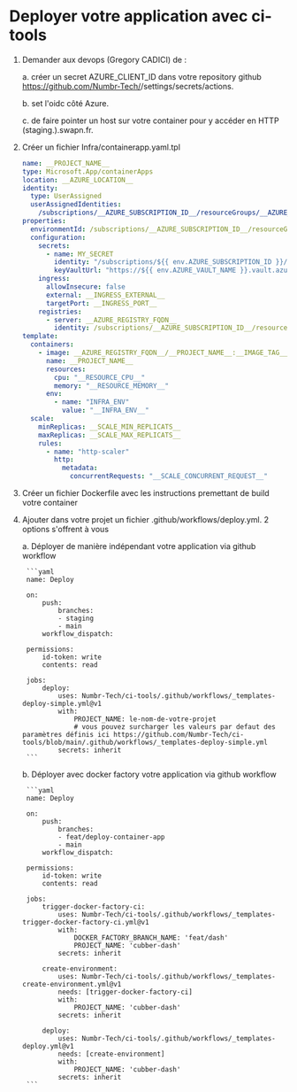 # Deployer votre application avec ci-tools

1. Demander aux devops (Gregory CADICI) de :

    a. créer un secret AZURE_CLIENT_ID dans votre repository github https://github.com/Numbr-Tech/<votre-reop>/settings/secrets/actions.

    b. set l'oidc côté Azure.
    
    c. de faire pointer un host sur votre container pour y accéder en HTTP (staging.)<app-name>.swapn.fr.

2. Créer un fichier Infra/containerapp.yaml.tpl
    ```yaml
    name: __PROJECT_NAME__
    type: Microsoft.App/containerApps
    location: __AZURE_LOCATION__
    identity:
      type: UserAssigned
      userAssignedIdentities:
        /subscriptions/__AZURE_SUBSCRIPTION_ID__/resourceGroups/__AZURE_SHARED_RESOURCE_GROUP__/providers/Microsoft.ManagedIdentity/userAssignedIdentities/mid-frc-iac: {}
    properties:
      environmentId: /subscriptions/__AZURE_SUBSCRIPTION_ID__/resourceGroups/__AZURE_RESOURCE_GROUP__/providers/Microsoft.App/managedEnvironments/__AZURE_CONTAINERAPP_ENVIRONMENT_NAME__
      configuration:
        secrets:
          - name: MY_SECRET
            identity: "/subscriptions/${{ env.AZURE_SUBSCRIPTION_ID }}/resourceGroups/${{ env.AZURE_RESOURCE_GROUP }}/providers/Microsoft.ManagedIdentity/userAssignedIdentities/mid-frc-iac"
            keyVaultUrl: "https://${{ env.AZURE_VAULT_NAME }}.vault.azure.net/secrets/MY_SECRET"
        ingress:
          allowInsecure: false
          external: __INGRESS_EXTERNAL__
          targetPort: __INGRESS_PORT__
        registries:
          - server: __AZURE_REGISTRY_FQDN__
            identity: /subscriptions/__AZURE_SUBSCRIPTION_ID__/resourceGroups/__AZURE_SHARED_RESOURCE_GROUP__/providers/Microsoft.ManagedIdentity/userAssignedIdentities/mid-frc-iac
    template:
      containers:
        - image: __AZURE_REGISTRY_FQDN__/__PROJECT_NAME__:__IMAGE_TAG__
          name: __PROJECT_NAME__
          resources:
            cpu: "__RESOURCE_CPU__"
            memory: "__RESOURCE_MEMORY__"
          env:
            - name: "INFRA_ENV"
              value: "__INFRA_ENV__"
      scale:
        minReplicas: __SCALE_MIN_REPLICATS__
        maxReplicas: __SCALE_MAX_REPLICATS__
        rules:
          - name: "http-scaler"
            http:
              metadata:
                concurrentRequests: "__SCALE_CONCURRENT_REQUEST__"
    ```

3. Créer un fichier Dockerfile avec les instructions premettant de build votre container

4. Ajouter dans votre projet un fichier .github/workflows/deploy.yml. 2 options s'offrent à vous

    a. Déployer de manière indépendant votre application via github workflow

        ```yaml
        name: Deploy

        on:
            push:
                branches:
                - staging
                - main
            workflow_dispatch:

        permissions:
            id-token: write
            contents: read

        jobs:
            deploy:
                uses: Numbr-Tech/ci-tools/.github/workflows/_templates-deploy-simple.yml@v1
                with:
                    PROJECT_NAME: le-nom-de-votre-projet
                    # vous pouvez surcharger les valeurs par defaut des paramètres définis ici https://github.com/Numbr-Tech/ci-tools/blob/main/.github/workflows/_templates-deploy-simple.yml
                secrets: inherit
        ```


    b. Déployer avec docker factory votre application via github workflow

        ```yaml
        name: Deploy

        on:
            push:
                branches:
                - feat/deploy-container-app
                - main
            workflow_dispatch:

        permissions:
            id-token: write
            contents: read

        jobs:
            trigger-docker-factory-ci:
                uses: Numbr-Tech/ci-tools/.github/workflows/_templates-trigger-docker-factory-ci.yml@v1
                with:
                    DOCKER_FACTORY_BRANCH_NAME: 'feat/dash'
                    PROJECT_NAME: 'cubber-dash'
                secrets: inherit

            create-environment:
                uses: Numbr-Tech/ci-tools/.github/workflows/_templates-create-environment.yml@v1
                needs: [trigger-docker-factory-ci]
                with:
                    PROJECT_NAME: 'cubber-dash'
                secrets: inherit

            deploy:
                uses: Numbr-Tech/ci-tools/.github/workflows/_templates-deploy.yml@v1
                needs: [create-environment]
                with:
                    PROJECT_NAME: 'cubber-dash'
                secrets: inherit
        ```

